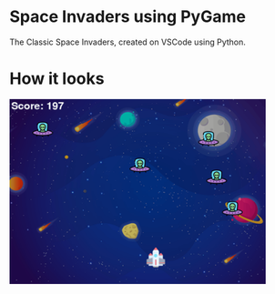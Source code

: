 # Space Invaders using PyGame

The Classic Space Invaders, created on VSCode using Python.


# How it looks

<img align="left" width="450" height="325" src="https://raw.githubusercontent.com/RanNahmany/Space-Invaders/main/Sample.gif">